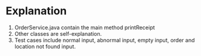 # Explanation
1. OrderService.java contain the main method printReceipt
2. Other classes are self-explanation.
3. Test cases include normal input, abnormal input, empty input, order and location not found input.

